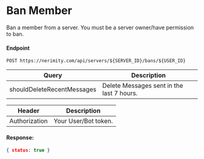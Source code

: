 # Ban Member
Ban a member from a server. You must be a server owner/have permission to ban.

#### Endpoint
```
POST https://nerimity.com/api/servers/${SERVER_ID}/bans/${USER_ID}
```

| Query                       | Description                                         |
| --------------------------- | --------------------------------------------------- |
| shouldDeleteRecentMessages  | Delete Messages sent in the last 7 hours.           |

| Header        | Description                    |
| ------------- | ------------------------------ |
| Authorization | Your User/Bot token.           |


#### Response: 
```json
{ status: true }
```
